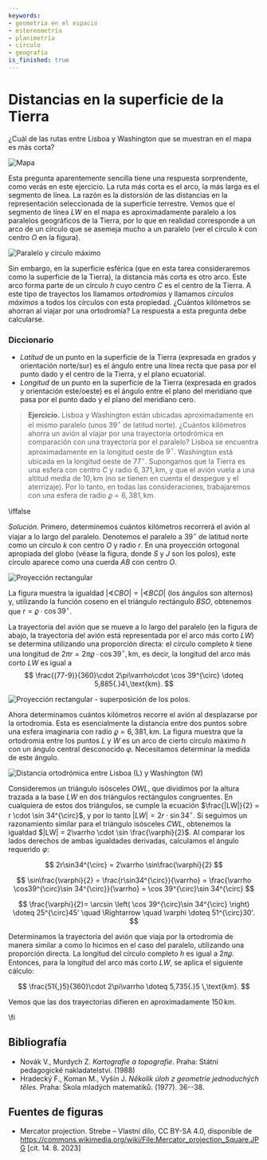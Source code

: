 ```yaml
---
keywords:
- geometría en el espacio
- estereometría
- planimetría
- círculo
- geografía
is_finished: true
---
```


# Distancias en la superficie de la Tierra

¿Cuál de las rutas entre Lisboa y Washington que se muestran en el mapa es más corta? 

![Mapa](08_mapa.jpg)

Esta pregunta aparentemente sencilla tiene una respuesta sorprendente, como verás en este ejercicio.
La ruta más corta es el arco, la más larga es el segmento de línea.
La razón es la distorsión de las distancias en la representación seleccionada de la superficie terrestre.
Vemos que el segmento de línea $LW$ en el mapa es aproximadamente paralelo a los paralelos geográficos de la Tierra,
por lo que en realidad corresponde a un arco de un círculo que se asemeja mucho a un paralelo
(ver el círculo $k$ con centro $O$ en la figura).

![Paralelo y círculo máximo](math4you_00008_01.jpg)

Sin embargo, en la superficie esférica (que en esta tarea consideraremos como la superficie de la Tierra),
la distancia más corta es otro arco. Este arco forma parte de un círculo $h$ cuyo centro $C$ es el centro de la Tierra.
A este tipo de trayectos los llamamos *ortodromias* y llamamos *círculos máximos* a todos los círculos con esta propiedad.
¿Cuántos kilómetros se ahorran al viajar por una ortodromia?
La respuesta a esta pregunta debe calcularse.

### Diccionario 
* *Latitud* de un punto en la superficie de la Tierra (expresada en grados y orientación norte/sur) es el ángulo entre una línea recta que pasa por el punto dado y el centro de la Tierra, y el plano ecuatorial.
* *Longitud* de un punto en la superficie de la Tierra (expresada en grados y orientación este/oeste) es el ángulo entre el plano del meridiano que pasa por el punto dado y el plano del meridiano cero.

> **Ejercicio.** Lisboa y Washington están ubicadas
aproximadamente en el mismo paralelo (unos $39^{\circ}$ de latitud norte).
¿Cuántos kilómetros ahorra un avión al viajar por
una trayectoria ortodrómica en comparación con una trayectoria por el paralelo?
Lisboa se encuentra aproximadamente en la longitud oeste de $9^{\circ}$.
Washington está ubicada en la longitud oeste de $77^{\circ}$.
Supongamos que la Tierra es una esfera con centro $C$ y radio
$6,371,\text{km}$, y que el avión vuela a una altitud media de
$10,\text{km}$ (no se tienen en cuenta el despegue y el aterrizaje).
Por lo tanto, en todas las consideraciones, trabajaremos con una esfera de radio
$\varrho = 6,381,\text{km}$.

\iffalse

*Solución.* Primero, determinemos cuántos kilómetros recorrerá el avión
al viajar a lo largo del paralelo.
Denotemos el paralelo a $39^{\circ}$ de latitud norte como un círculo $k$ con centro $O$ y radio $r$.
En una proyección ortogonal apropiada del globo (véase la figura, donde $S$ y $J$ son los polos),
este círculo aparece como una cuerda $AB$ con centro $O$.

![Proyección rectangular](math4you_00008_02.jpg)

La figura muestra la igualdad
$\lvert\sphericalangle CBO\rvert = \lvert\sphericalangle BCD\rvert$
(los ángulos son alternos) y, utilizando la función coseno
en el triángulo rectángulo $BSO$, obtenemos que $r = \varrho \cdot \cos 39^{\circ}$.

La trayectoria del avión que se mueve a lo largo del paralelo (en la figura de abajo,
la trayectoria del avión está representada por el arco más corto $LW$)
se determina utilizando una proporción directa: el círculo completo $k$ tiene una longitud de
$2\pi r = 2\pi\varrho \cdot \cos 39^{\circ} ,\text{km}$,
es decir, la longitud del arco más corto $LW$ es igual a
$$
\frac{(77-9)}{360}\cdot 2\pi\varrho\cdot \cos 39^{\circ} \doteq 5,885{.}4\,\text{km}.
$$

![Proyección rectangular - superposición de los polos.](math4you_00008_03.jpg)

Ahora determinamos cuántos kilómetros recorre el avión al desplazarse por la ortodromia.
Esta es esencialmente la distancia entre dos puntos sobre una esfera imaginaria con radio $\varrho = 6,381,\text{km}$.
La figura muestra que la ortodromia entre los puntos $L$ y $W$ es un arco de cierto círculo máximo $h$
con un ángulo central desconocido $\varphi$. Necesitamos determinar la medida de este ángulo.


![Distancia ortodrómica entre Lisboa (L) y Washington (W)](math4you_00008_04.jpg)

Consideremos un triángulo isósceles $OWL$,
que dividimos por la altura trazada a la base $LW$ en dos triángulos rectángulos congruentes.
En cualquiera de estos dos triángulos, se cumple la ecuación $\frac{|LW|}{2} = r \cdot \sin 34^{\circ}$,
y por lo tanto $|LW| = 2r \cdot \sin 34^{\circ}$.
Si seguimos un razonamiento similar para el triángulo isósceles $CWL$,
obtenemos la igualdad $|LW| = 2\varrho \cdot \sin \frac{\varphi}{2}$.
Al comparar los lados derechos de ambas igualdades derivadas,
calculamos el ángulo requerido $\varphi$:

$$
2r\sin34^{\circ} = 2\varrho \sin\frac{\varphi}{2}
$$

$$
\sin\frac{\varphi}{2} = \frac{r\sin34^{\circ}}{\varrho}
= \frac{\varrho \cos39^{\circ}\sin 34^{\circ}}{\varrho} = \cos 39^{\circ}\sin 34^{\circ}
$$

$$
\frac{\varphi}{2}= \arcsin \left( \cos 39^{\circ}\sin 34^{\circ} \right) \doteq 25^{\circ}45' \quad \Rightarrow \quad \varphi \doteq 51^{\circ}30'.
$$

Determinamos la trayectoria del avión que viaja por la ortodromia de manera similar
a como lo hicimos en el caso del paralelo, utilizando una proporción directa.
La longitud del círculo completo $h$ es igual a $2\pi\varrho$.
Entonces, para la longitud del arco más corto $LW$, se aplica el siguiente cálculo:

$$
\frac{51{,}5}{360}\cdot 2\pi\varrho \doteq 5,735{.}5 \,\text{km}.
$$

Vemos que las dos trayectorias difieren en aproximadamente $150 \,\text{km}$.

\fi

## Bibliografía
* Novák V., Murdych Z. *Kartografie a topografie.* Praha: Státní pedagogické nakladatelství. (1988)
* Hradecký F., Koman M., Vyšín J. *Několik úloh z geometrie jednoduchých těles.* Praha: Škola mladých matematiků. (1977). 36--38.

## Fuentes de figuras
* Mercator projection. Strebe – Vlastní dílo, CC BY-SA 4.0, disponible de <https://commons.wikimedia.org/wiki/File:Mercator_projection_Square.JPG> [cit. 14. 8. 2023]

